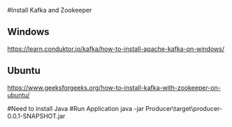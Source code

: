 #Install Kafka and Zookeeper 
## Windows
https://learn.conduktor.io/kafka/how-to-install-apache-kafka-on-windows/
## Ubuntu
https://www.geeksforgeeks.org/how-to-install-kafka-with-zookeeper-on-ubuntu/

#Need to install Java
#Run Application
java -jar Producer\target\producer-0.0.1-SNAPSHOT.jar
